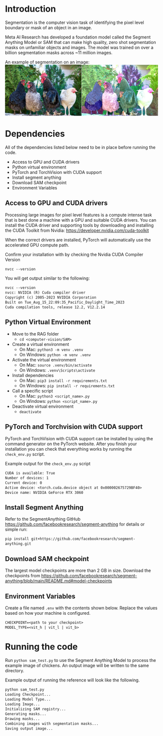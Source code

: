 # Introduction

Segmentation is the computer vision task of identifying the pixel level boundary or mask of an object in an image.

Meta AI Research has developed a foundation model called the Segment Anything Model or SAM that can make high quality, zero shot segmentation masks on unfamiliar objects and images. The model was trained on over a billion segmentation masks across ~11 million images.

An example of segmentation on an image:
![Segmented Image](/images/sam-example.jpg?raw=true "Segmented Image")

# Dependencies

All of the dependencies listed below need to be in place before running the code.

 - Access to GPU and CUDA drivers
 - Python virtual environment
 - PyTorch and TorchVision with CUDA support
 - Install segment anything
 - Download SAM checkpoint
 - Environment Variables

## Access to GPU and CUDA drivers

Processing large images for pixel level features is a compute intense task that is best done a machine with a GPU and suitable CUDA drivers. You can install the CUDA driver and supporting tools by downloading and installing the CUDA Toolkit from Nvidia: https://developer.nvidia.com/cuda-toolkit 

When the correct drivers are installed, PyTorch will automatically use the accelerated GPU compute path.

Confirm your installation with by checking the Nvidia CUDA Compiler Version

```
nvcc --version
```

You will get output similar to the following:

```
nvcc --version
nvcc: NVIDIA (R) Cuda compiler driver
Copyright (c) 2005-2023 NVIDIA Corporation
Built on Tue_Aug_15_22:09:35_Pacific_Daylight_Time_2023
Cuda compilation tools, release 12.2, V12.2.14
```

## Python Virtual Environment

 - Move to the RAG folder
   - `cd <computer-vision/SAM>`
 - Create a virtual environment
   - On Mac: `python3 -m venv .venv`
   - On Windows: `python -m venv .venv`
 - Activate the virtual environment
   - On Mac: `source .venv/bin/activate`
   - On Windows: `.venv\Scripts\activate`
 - Install dependencies
   - On Mac: `pip3 install -r requirements.txt`
   - On Windows: `pip install -r requirements.txt`
 - Call a specific script
   - On Mac: `python3 <script_name>.py`
   - On Windows: `python <script_name>.py`
 - Deactivate virtual environment
   - `deactivate`

## PyTorch and Torchvision with CUDA support

PyTorch and TorchVision with CUDA support can be installed by using the command generator on the PyTorch website. After you finish your installation you can check that everything works by running the `check_env.py` script.

Example output for the `check_env.py` script

```
CUDA is available: True
Number of devices: 1
Current device: 0
Active device: <torch.cuda.device object at 0x000002675729BF40>
Device name: NVIDIA GeForce RTX 3060
```

## Install Segment Anything

Refer to the SegmentAnything GitHub https://github.com/facebookresearch/segment-anything for details or simple run:

```shell
pip install git+https://github.com/facebookresearch/segment-anything.git
```

## Download SAM checkpoint

The largest model checkpoints are more than 2 GB in size. Download the checkpoints from https://github.com/facebookresearch/segment-anything/blob/main/README.md#model-checkpoints


## Environment Variables

Create a file named `.env` with the contents shown below. Replace the values based on how your machine is configured.

```
CHECKPOINT=<path to your checkpoint>
MODEL_TYPE=<vit_h | vit_l | vit_b>
```

# Running the code

Run `python sam_test.py` to use the Segment Anything Model to process the example image of chickens. An output image will be written to the same directory.

Example output of running the reference will look like the following.

```
python sam_test.py
Loading Checkpoint...
Loading Model Type...
Loading Image...
Initializing SAM registry...
Generating masks...
Drawing masks...
Combining images with segmentation masks...
Saving output image...
```
